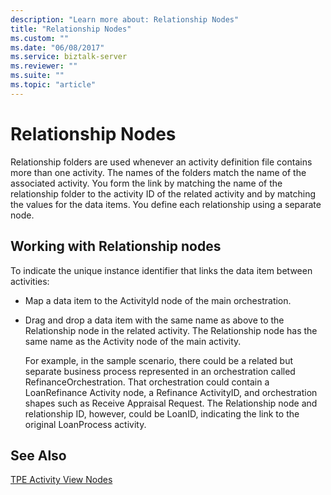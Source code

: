 ```yaml
---
description: "Learn more about: Relationship Nodes"
title: "Relationship Nodes"
ms.custom: ""
ms.date: "06/08/2017"
ms.service: biztalk-server
ms.reviewer: ""
ms.suite: ""
ms.topic: "article"
---
```

# Relationship Nodes
Relationship folders are used whenever an activity definition file contains more than one activity. The names of the folders match the name of the associated activity. You form the link by matching the name of the relationship folder to the activity ID of the related activity and by matching the values for the data items. You define each relationship using a separate node.  
  
## Working with Relationship nodes  
 To indicate the unique instance identifier that links the data item between activities:  
  
- Map a data item to the ActivityId node of the main orchestration.  
  
- Drag and drop a data item with the same name as above to the Relationship node in the related activity. The Relationship node has the same name as the Activity node of the main activity.  
  
  For example, in the sample scenario, there could be a related but separate business process represented in an orchestration called RefinanceOrchestration. That orchestration could contain a LoanRefinance Activity node, a Refinance ActivityID, and orchestration shapes such as Receive Appraisal Request. The Relationship node and relationship ID, however, could be LoanID, indicating the link to the original LoanProcess activity.  
  
## See Also  
 [TPE Activity View Nodes](../core/tpe-activity-view-nodes.md)
